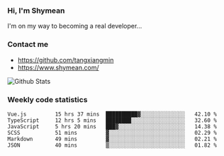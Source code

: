 ### Hi, I'm Shymean

I'm on my way to becoming a real developer...

### Contact me

- <https://github.com/tangxiangmin>
- <https://www.shymean.com/>

![Github Stats](https://github-readme-stats.vercel.app/api?username=tangxiangmin&show_icons=true&theme=dark)


###  Weekly code statistics

<!--START_SECTION:waka-->

```text
Vue.js         15 hrs 37 mins  ██████████▓░░░░░░░░░░░░░░   42.10 %
TypeScript     12 hrs 5 mins   ████████░░░░░░░░░░░░░░░░░   32.60 %
JavaScript     5 hrs 20 mins   ███▓░░░░░░░░░░░░░░░░░░░░░   14.38 %
SCSS           51 mins         ▓░░░░░░░░░░░░░░░░░░░░░░░░   02.29 %
Markdown       49 mins         ▓░░░░░░░░░░░░░░░░░░░░░░░░   02.21 %
JSON           40 mins         ▒░░░░░░░░░░░░░░░░░░░░░░░░   01.82 %
```

<!--END_SECTION:waka-->